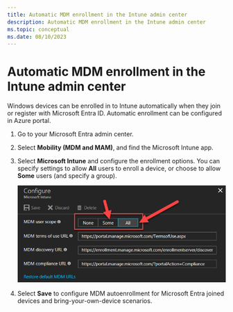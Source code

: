 ```yaml
---
title: Automatic MDM enrollment in the Intune admin center
description: Automatic MDM enrollment in the Intune admin center
ms.topic: conceptual
ms.date: 08/10/2023
---
```


# Automatic MDM enrollment in the Intune admin center

Windows devices can be enrolled in to Intune automatically when they join or register with Microsoft Entra ID. Automatic enrollment can be configured in Azure portal.

1. Go to your Microsoft Entra admin center.
1. Select **Mobility (MDM and MAM)**, and find the Microsoft Intune app.
1. Select **Microsoft Intune** and configure the enrollment options. You can specify settings to allow **All** users to enroll a device, or choose to allow **Some** users (and specify a group).

   ![Configure the Blade.](images/azure-intune-configure-scope.png)

1. Select **Save** to configure MDM autoenrollment for Microsoft Entra joined devices and bring-your-own-device scenarios.
